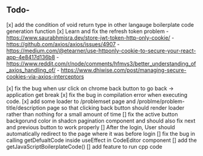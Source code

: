 ## Todo-
[x] add the condition of void return type in other langauge boilerplate code generation function
[x] Learn and fix the refresh token problem
    - https://www.saurabhmisra.dev/store-jwt-token-http-only-cookie/
    - https://github.com/axios/axios/issues/4907
    - https://medium.com/@etearner/use-httponly-cookie-to-secure-your-react-app-4e8417d136b8
    - https://www.reddit.com/r/node/comments/hfmvs3/better_understanding_of_axios_handling_of/
    - https://www.dhiwise.com/post/managing-secure-cookies-via-axios-interceptors
    
[x] fix the bug when usr click on chrome back button to go back -> application get break
[x] fix the bug in compilation error when executing code.
[x] add some loader to /problemset page and /problme/problem-title/description page so that clicking back button should render loader rather than nothing for a small amount of time
[] fix the active button backgorund color in shadcn pagination component and should also fix next and previous button to work properly
[] After the login, User should automatically redirect to the page where it  was before login
[] fix the bug in calling getDefualtCode inside useEffect in CodeEditor component 
[] add the getJavaScriptBoilerplateCode() 
[] add feature to run cpp code


